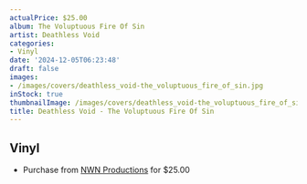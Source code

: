 ```yaml
---
actualPrice: $25.00
album: The Voluptuous Fire Of Sin
artist: Deathless Void
categories:
- Vinyl
date: '2024-12-05T06:23:48'
draft: false
images:
- /images/covers/deathless_void-the_voluptuous_fire_of_sin.jpg
inStock: true
thumbnailImage: /images/covers/deathless_void-the_voluptuous_fire_of_sin-thumb.jpg
title: Deathless Void - The Voluptuous Fire Of Sin
---
```


## Vinyl
* Purchase from [NWN Productions](http://shop.nwnprod.com/index.php?route=product/product&path=75&product_id=58439&sort=pd.name&order=ASC) for $25.00
